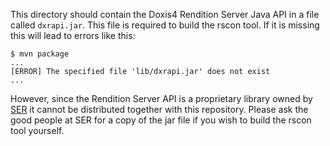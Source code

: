 This directory should contain the Doxis4 Rendition Server Java API in a file
called `dxrapi.jar`. This file is required to build the rscon tool. If it is
missing this will lead to errors like this:

~~~console
$ mvn package
...
[ERROR] The specified file 'lib/dxrapi.jar' does not exist
...
~~~

However, since the Rendition Server API is a proprietary library owned by
[SER](https://www.sergroup.com/en/) it cannot be distributed together with this
repository. Please ask the good people at SER for a copy of the jar file if you
wish to build the rscon tool yourself.
